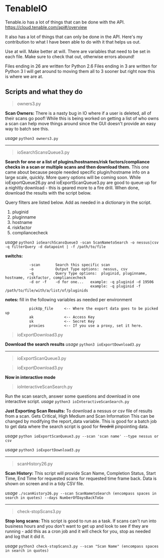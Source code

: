 # TenableIO
Tenable.io has a lot of things that can be done with the API.  https://cloud.tenable.com/api#/overview  

It also has a lot of things that can only be done in the API.  Here's my contribution to what I have been able to do with it that helps us out. 

Use at will.  Make better at will.  There are variables that need to be set in each file.  Make sure to check that out, otherwise errors abound!

Files ending in 26 are written for Python 2.6 Files ending in 3 are written for Python 3  I will get around to moving them all to 3 sooner but right now this is where we are at.

## Scripts and what they do

> owners3.py

**Scan Owners:**
There is a nasty bug in IO where if a user is deleted, all of their scans go poof!  While this is being worked on getting a list of who owns a scan can help move things around since the GUI doesn't provide an easy way to batch see this.

*usage* `python3 owners3.py`

----

> ioSearchScansQueue3.py

**Search for one or a list of plugins/hostnames/risk factors/compliance checks in a scan or multiple scans and then download them.**  This one came about because people needed specific plugin/hostname info on a large scale, quickly.  More query options will be coming soon.  While ioExportQueue26.py and ioExportScanQueue3.py are good to queue up for a nighltly download - this is geared more to a fire drill.  When done, download the results with the script below.

Query filters are listed below. Add as needed in a dictionary in the script.

1. pluginid
2. pluginname
3. hostname
4. riskfactor
5. compliancecheck  

*usage* `python3 ioSearchScansQueue3 -scan ScanNametoSearch -o nessus|csv -q filterQuery -d datapoint | -f /path/to/file`

******switchs:******    

               -scan       Search this specific scan 
               -o          Output Type options:  nessus, csv
               -q          Query Type options:  pluginid, pluginname, hostname, riskfactor, compliancecheck
               -d or -f    -d for one...   example: -q pluginid -d 19506
                                           example: -q pluginid -f /path/to/file/with/a/list/of/pluginids              

******notes:******      fill in the following variables as needed per environment

               pickUp_file     <-- Where the export data goes to be picked up
               ak              <-- Access Key
               sk              <-- Secret Key
               proxies         <-- If you use a proxy, set it here.


> ioExportDownload3.py

**Download the search results**  *usage* `python3 ioExportDownload3.py`

----
> ioExportScanQueue3.py

> ioExportDownload3.py

**Now in interactive mode**

> ioInteractiveScanSearch.py

Run the scan search, answer some questions and download in one interactive script.  *usage* `python3 ioInteractiveScanSearch.py`

**Just Exporting Scan Results:**
To download a nessus or csv file of results from a scan. Gets Critical, High Medium and Scan Information This can be changed by modifying the report_data variable.  This is good for a batch job to get data where the search script is good for ~~firedrill~~ pinpointing data.

*usage* `python ioExportScanQueue3.py --scan 'scan name' --type nessus or csv`

*usage* `python3 ioExportDownload3.py`

----
> scanHistory26.py

**Scan History:**
This script will provide Scan Name, Completion Status, Start Time, End Time for requested scans for requested time frame back.
Data is shown on screen and in a tidy CSV file.

*usage* `./scanHistory26.py --scan ScanNametoSearch (encompass spaces in search in quotes) --days NumberOfDaysBackToGo`

-----
> check-stopScans3.py

**Stop long scans:**
This script is good to run as a task.  If scans can't run into business hours and you don't want to get up and look to see if they are running - add this as a cron job and it will check for you, stop as needed and log that it did it. 

*usage* `python3 check-stopScans3.py --scan "Scan Name" (encompass spaces in search in quotes)`
